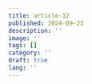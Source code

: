 ```yaml
---
title: article-12
published: 2024-09-23
description: ''
image: ''
tags: []
category: ''
draft: true 
lang: ''
---
```

